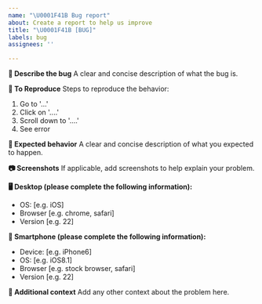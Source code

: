 ```yaml
---
name: "\U0001F41B Bug report"
about: Create a report to help us improve
title: "\U0001F41B [BUG]"
labels: bug
assignees: ''

---
```


**📝 Describe the bug**
A clear and concise description of what the bug is.

**🔎 To Reproduce**
Steps to reproduce the behavior:
1. Go to '...'
2. Click on '....'
3. Scroll down to '....'
4. See error

**🤔 Expected behavior**
A clear and concise description of what you expected to happen.

**📷 Screenshots**
If applicable, add screenshots to help explain your problem.

**🖥️ Desktop (please complete the following information):**
 - OS: [e.g. iOS]
 - Browser [e.g. chrome, safari]
 - Version [e.g. 22]

**📱 Smartphone (please complete the following information):**
 - Device: [e.g. iPhone6]
 - OS: [e.g. iOS8.1]
 - Browser [e.g. stock browser, safari]
 - Version [e.g. 22]

**🔖 Additional context**
Add any other context about the problem here.
